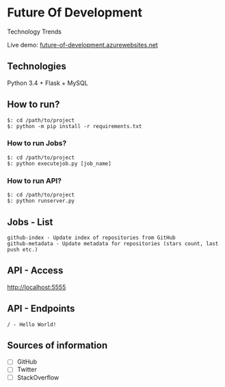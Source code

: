 # Future Of Development

Technology Trends

Live demo: [future-of-development.azurewebsites.net](http://future-of-development.azurewebsites.net)

## Technologies

Python 3.4 + Flask + MySQL

## How to run?

```
$: cd /path/to/project
$: python -m pip install -r requirements.txt
```

### How to run Jobs?

```
$: cd /path/to/project
$: python executejob.py [job_name]
```

### How to run API?

```
$: cd /path/to/project
$: python runserver.py
```

## Jobs - List

```
github-index - Update index of repositories from GitHub
github-metadata - Update metadata for repositories (stars count, last push etc.)
```

## API - Access

[http://localhost:5555](http://localhost:5555)

## API - Endpoints

```
/ - Hello World!
```

## Sources of information

- [ ] GitHub
- [ ] Twitter
- [ ] StackOverflow